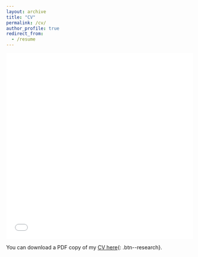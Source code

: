 ```yaml
---
layout: archive
title: "CV"
permalink: /cv/
author_profile: true
redirect_from:
  - /resume
---
```


<iframe src="/files/pdf/CV.pdf" width="100%" height="500" frameborder="no" border="0" marginwidth="0" marginheight="0"></iframe>

You can download a PDF copy of my [CV here](/files/pdf/CV.pdf){: .btn--research}.
